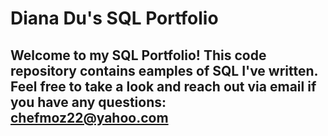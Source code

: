 # Diana Du's SQL Portfolio

## Welcome to my SQL Portfolio! This code repository contains eamples of SQL I've written. Feel free to take a look and reach out via email if you have any questions: chefmoz22@yahoo.com
